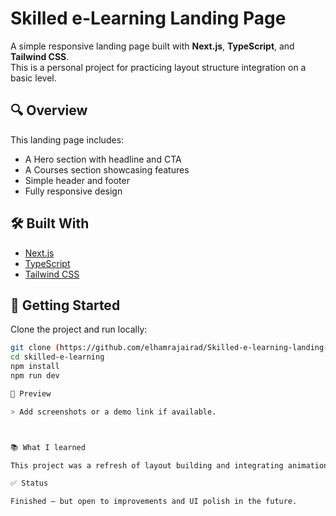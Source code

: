 # Skilled e-Learning Landing Page

A simple responsive landing page built with **Next.js**, **TypeScript**, and **Tailwind CSS**.  
This is a personal project for practicing layout structure integration on a basic level.

## 🔍 Overview

This landing page includes:

- A Hero section with headline and CTA
- A Courses section showcasing features
- Simple header and footer
- Fully responsive design

## 🛠️ Built With

- [Next.js](https://nextjs.org/)
- [TypeScript](https://www.typescriptlang.org/)
- [Tailwind CSS](https://tailwindcss.com/)

## 🚀 Getting Started

Clone the project and run locally:

```bash
git clone (https://github.com/elhamrajairad/Skilled-e-learning-landing-page.git)
cd skilled-e-learning
npm install
npm run dev

📸 Preview

> Add screenshots or a demo link if available.



📚 What I learned

This project was a refresh of layout building and integrating animation in a simple landing page.

✅ Status

Finished – but open to improvements and UI polish in the future.
